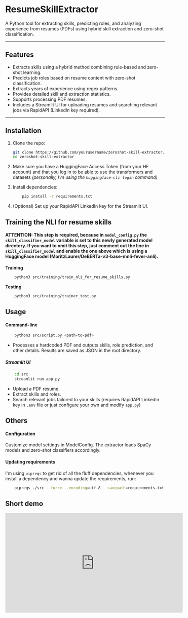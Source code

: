 # ResumeSkillExtractor

A Python tool for extracting skills, predicting roles, and analyzing experience from resumes (PDFs) using hybrid skill extraction and zero-shot classification.

---

## Features

- Extracts skills using a hybrid method combining rule-based and zero-shot learning.
- Predicts job roles based on resume content with zero-shot classification.
- Extracts years of experience using regex patterns.
- Provides detailed skill and extraction statistics.
- Supports processing PDF resumes.
- Includes a Streamlit UI for uploading resumes and searching relevant jobs via RapidAPI (LinkedIn key required).

---

## Installation

1. Clone the repo:
   ```bash
   git clone https://github.com/yourusername/zeroshot-skill-extractor.git
   cd zeroshot-skill-extractor
   ```

2. Make sure you have a HuggingFace Access Token (from your HF account) and that you log in to be able to use the transformers and datasets *(personally, I'm using the `huggingface-cli login` command)*

3. Install dependencies:
    ```bash
        pip install -r requirements.txt
     ```

4. (Optional) Set up your RapidAPI LinkedIn key for the Streamlit UI.

## Training the NLI for resume skills

#### ATTENTION: This step is required, because in `model_config.py` the `skill_classifier_model` variable is set to this newly generated model directory. If you want to omit this step, just comment out the line in `skill_classifier_model` and enable the one above which is using a HuggingFace model (MoritzLaurer/DeBERTa-v3-base-mnli-fever-anli).

**Training**
```bash
    python3 src/training/train_nli_for_resume_skills.py
```

**Testing**
```bash
    python3 src/training/trainer_test.py
```


## Usage

#### Command-line
```bash
    python3 src/script.py <path-to-pdf>
```
- Processes a hardcoded PDF and outputs skills, role prediction, and other details. Results are saved as JSON in the root directory.

##### Streamlit UI
```bash
    cd src
    streamlit run app.py
```
- Upload a PDF resume.
- Extract skills and roles.
- Search relevant jobs tailored to your skills (requires RapidAPI LinkedIn key in `.env` file or just configure your own and modify `app.py`)

## Others

#### Configuration
Customize model settings in ModelConfig. The extractor loads SpaCy models and zero-shot classifiers accordingly.

#### Updating requirements
I'm using `pipreqs` to get rid of all the fluff dependencies, whenever you install a dependency and wanna update the requirements, run:
```bash
    pipreqs ./src --force --encoding=utf-8 --savepath=requirements.txt
```

## Short demo
<iframe width="560" height="315" src="https://www.youtube.com/embed/meRzuvFx1VY?si=ypkcVru0Y0aTep2X" title="YouTube video player" frameborder="0" allow="accelerometer; autoplay; clipboard-write; encrypted-media; gyroscope; picture-in-picture; web-share" referrerpolicy="strict-origin-when-cross-origin" allowfullscreen></iframe>
